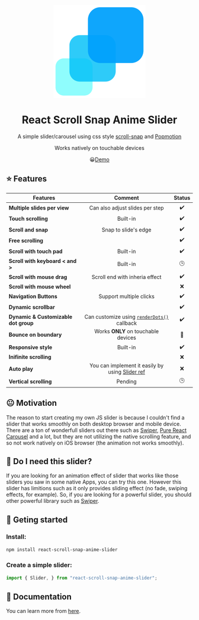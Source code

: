 <div align="center"><img src="docs/static/img/logo-slider.png" width="250"/></div>

<h1 align="center">React Scroll Snap Anime Slider</h1>

<div align="center">
  
A simple slider/carousel using css style [scroll-snap](https://developer.mozilla.org/en-US/docs/Web/CSS/CSS_Scroll_Snap) and [Popmotion](https://popmotion.io/)

Works natively on touchable devices

:grinning:[Demo](https://karanokara.github.io/react-scroll-snap-anime-slider/)

</div>

## :star: Features 

| Features                             |                       Comment                       |       Status        |
| ------------------------------------ | :-------------------------------------------------: | :-----------------: |
| **Multiple slides per view**         |           Can also adjust slides per step           | :heavy_check_mark:  |
| **Touch scrolling**                  |                      Built-in                       | :heavy_check_mark:  |
| **Scroll and snap**                  |                Snap to slide's edge                 | :heavy_check_mark:  |
| **Free scrolling**                   |                                                     | :heavy_check_mark:  |
| **Scroll with touch pad**            |                      Built-in                       | :heavy_check_mark:  |
| **Scroll with keyboard < and >**     |                      Built-in                       |      :clock3:       |
| **Scroll with mouse drag**           |           Scroll end with inheria effect            | :heavy_check_mark:  |
| **Scroll with mouse wheel**          |                                                     |         :x:         |
| **Navigation Buttons**               |               Support multiple clicks               | :heavy_check_mark:  |
| **Dynamic scrollbar**                |                                                     | :heavy_check_mark:  |
| **Dynamic & Customizable dot group** | Can customize using [`renderDots()`](fdf) callback  | :heavy_check_mark:  |
| **Bounce on boundary**               |      Works **ONLY** on touchable devices<br/>       | :large_blue_circle: |
| **Responsive style**                 |                      Built-in                       | :heavy_check_mark:  |
| **Inifinite scrolling**              |                                                     |         :x:         |
| **Auto play**                        | You can implement it easily by using [Slider ref]() |         :x:         |
| **Vertical scrolling**               |                       Pending                       |      :clock3:       |

## :neutral_face: Motivation 
The reason to start creating my own JS slider is because I couldn't find a slider that works smoothly on both desktop browser and mobile device. There are a ton of wonderfull sliders out there such as [Swiper](https://swiperjs.com/), [Pure React Carousel](https://express-labs.github.io/pure-react-carousel/) and a lot, but they are not utilizing the native scrolling feature, and so not work natively on iOS browser (the animation not works smoothly). 

## 🤔 Do I need this slider?
If you are looking for an animation effect of slider that works like those sliders you saw in some native Apps, you can try this one. However this slider has limitions such as it only provides sliding effect (no fade, swiping effects, for example). So, if you are looking for a powerful slider, you should other powerful library such as [Swiper](https://swiperjs.com/).

## :pushpin: Geting started

### Install:
```bash
npm install react-scroll-snap-anime-slider
```

### Create a simple slider:
```js
import { Slider, } from "react-scroll-snap-anime-slider";


```



## :book: Documentation
You can learn more from [here](https://karanokara.github.io/react-scroll-snap-anime-slider/).
